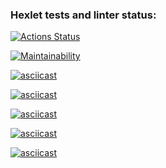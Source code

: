 ### Hexlet tests and linter status:
[![Actions Status](https://github.com/JeilYBLA/frontend-project-44/actions/workflows/hexlet-check.yml/badge.svg)](https://github.com/JeilYBLA/frontend-project-44/actions)

[![Maintainability](https://api.codeclimate.com/v1/badges/f4d4d79a847e99bcbce1/maintainability)](https://codeclimate.com/github/JeilYBLA/frontend-project-44/maintainability)

[![asciicast](https://asciinema.org/a/CVxmbRID2uc5VZhhYjNv8j4oW.svg)](https://asciinema.org/a/CVxmbRID2uc5VZhhYjNv8j4oW)

[![asciicast](https://asciinema.org/a/dv9TQHRVtuQoSfSMHL1MVUCCL.svg)](https://asciinema.org/a/dv9TQHRVtuQoSfSMHL1MVUCCL)

[![asciicast](https://asciinema.org/a/8cn0ZTFqzGlUmcvo6mqbjgIBy.svg)](https://asciinema.org/a/8cn0ZTFqzGlUmcvo6mqbjgIBy)

[![asciicast](https://asciinema.org/a/JvpHwSjKa46kPFrYrdSq9Qe9o.svg)](https://asciinema.org/a/JvpHwSjKa46kPFrYrdSq9Qe9o)

[![asciicast](https://asciinema.org/a/MY09Jwgc8xVVYvLADoDAIJnxL.svg)](https://asciinema.org/a/MY09Jwgc8xVVYvLADoDAIJnxL)